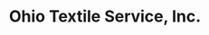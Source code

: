 ---
title: "Ohio Textile Service, Inc."
url: /zanesville/ohio-textile-service-inc/
shop: Allgemein
---
